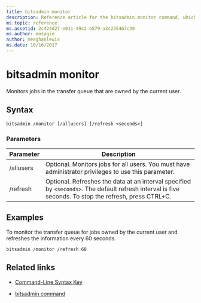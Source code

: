 ```yaml
---
title: bitsadmin monitor
description: Reference article for the bitsadmin monitor command, which monitors jobs in the transfer queue that are owned by the current user.
ms.topic: reference
ms.assetid: 2c424d27-e011-49c2-b579-a2c235467c39
ms.author: mosagie
author: meaghanlewis
ms.date: 10/16/2017
---
```


# bitsadmin monitor

Monitors jobs in the transfer queue that are owned by the current user.

## Syntax

```
bitsadmin /monitor [/allusers] [/refresh <seconds>]
```

### Parameters

| Parameter | Description |
| -------------- | -------------- |
| /allusers | Optional. Monitors jobs for all users. You must have administrator privileges to use this parameter. |
| /refresh | Optional. Refreshes the data at an interval specified by `<seconds>`. The default refresh interval is five seconds. To stop the refresh, press CTRL+C. |

## Examples

To monitor the transfer queue for jobs owned by the current user and refreshes the information every 60 seconds.

```
bitsadmin /monitor /refresh 60
```

## Related links

- [Command-Line Syntax Key](command-line-syntax-key.md)

- [bitsadmin command](bitsadmin.md)

